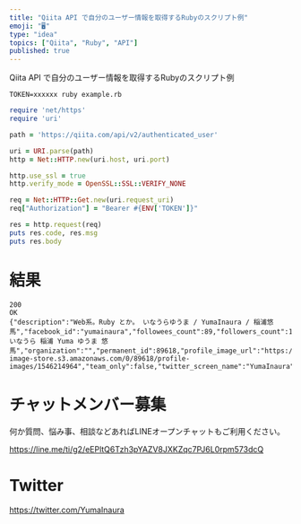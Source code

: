 ```yaml
---
title: "Qiita API で自分のユーザー情報を取得するRubyのスクリプト例"
emoji: "🖥"
type: "idea"
topics: ["Qiita", "Ruby", "API"]
published: true
---
```


Qiita API で自分のユーザー情報を取得するRubyのスクリプト例

```
TOKEN=xxxxxx ruby example.rb
```

```rb
require 'net/https'
require 'uri'

path = 'https://qiita.com/api/v2/authenticated_user'

uri = URI.parse(path)
http = Net::HTTP.new(uri.host, uri.port)

http.use_ssl = true
http.verify_mode = OpenSSL::SSL::VERIFY_NONE

req = Net::HTTP::Get.new(uri.request_uri)
req["Authorization"] = "Bearer #{ENV['TOKEN']}"

res = http.request(req)
puts res.code, res.msg
puts res.body
```

# 結果

```
200
OK
{"description":"Web系。Ruby とか。 いなうらゆうま / YumaInaura / 稲浦悠馬","facebook_id":"yumainaura","followees_count":89,"followers_count":136,"github_login_name":"YumaInaura","id":"YumaInaura","items_count":1009,"linkedin_id":"","location":"Osaka","name":"Inaura いなうら 稲浦 Yuma ゆうま 悠馬","organization":"","permanent_id":89618,"profile_image_url":"https://qiita-image-store.s3.amazonaws.com/0/89618/profile-images/1546214964","team_only":false,"twitter_screen_name":"YumaInaura","website_url":"http://twitter.com/yumainaura","image_monthly_upload_limit":104857600,"image_monthly_upload_remaining":85146345}
```








<!-- Update From Qiita API -->

# チャットメンバー募集


何か質問、悩み事、相談などあればLINEオープンチャットもご利用ください。

https://line.me/ti/g2/eEPltQ6Tzh3pYAZV8JXKZqc7PJ6L0rpm573dcQ





# Twitter


https://twitter.com/YumaInaura


<!-- Update From Qiita API -->


